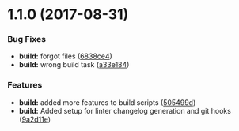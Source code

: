 <a name="1.1.0"></a>
# 1.1.0 (2017-08-31)


### Bug Fixes

* **build:** forgot files ([6838ce4](https://github.com/dcsfuerth/dcs-ngx/commit/6838ce4))
* **build:** wrong build task ([a33e184](https://github.com/dcsfuerth/dcs-ngx/commit/a33e184))


### Features

* **build:** added more features to build scripts ([505499d](https://github.com/dcsfuerth/dcs-ngx/commit/505499d))
* **build:** Added setup for linter changelog generation and git hooks ([9a2d11e](https://github.com/dcsfuerth/dcs-ngx/commit/9a2d11e))



